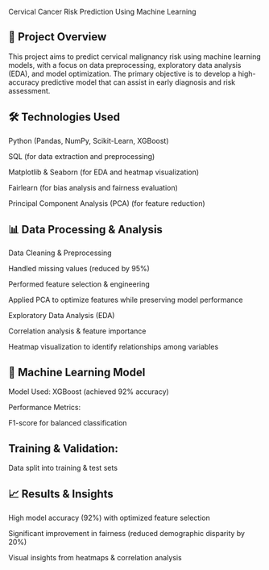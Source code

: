 Cervical Cancer Risk Prediction Using Machine Learning

## 📌 Project Overview

This project aims to predict cervical malignancy risk using machine learning models, with a focus on data preprocessing, exploratory data analysis (EDA), and model optimization. The primary objective is to develop a high-accuracy predictive model that can assist in early diagnosis and risk assessment.


## 🛠️ Technologies Used

Python (Pandas, NumPy, Scikit-Learn, XGBoost)

SQL (for data extraction and preprocessing)

Matplotlib & Seaborn (for EDA and heatmap visualization)

Fairlearn (for bias analysis and fairness evaluation)

Principal Component Analysis (PCA) (for feature reduction)


## 📊 Data Processing & Analysis

Data Cleaning & Preprocessing

Handled missing values (reduced by 95%)

Performed feature selection & engineering

Applied PCA to optimize features while preserving model performance

Exploratory Data Analysis (EDA)

Correlation analysis & feature importance

Heatmap visualization to identify relationships among variables


## 🤖 Machine Learning Model

Model Used: XGBoost (achieved 92% accuracy)

Performance Metrics:

F1-score for balanced classification


## Training & Validation:

Data split into training & test sets



## 📈 Results & Insights

High model accuracy (92%) with optimized feature selection

Significant improvement in fairness (reduced demographic disparity by 20%)

Visual insights from heatmaps & correlation analysis
